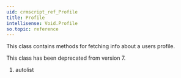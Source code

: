 ```yaml
---
uid: crmscript_ref_Profile
title: Profile
intellisense: Void.Profile
so.topic: reference
---
```



This class contains methods for fetching info about a users profile.


This class has been deprecated from version 7.




1. autolist

